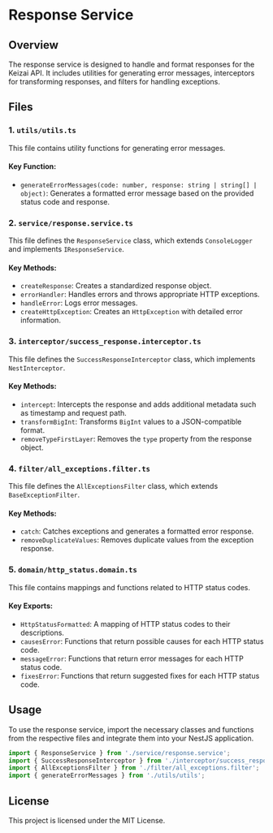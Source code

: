 # Response Service

## Overview

The response service is designed to handle and format responses for the Keizai API. It includes utilities for generating error messages, interceptors for transforming responses, and filters for handling exceptions.

## Files

### 1. `utils/utils.ts`

This file contains utility functions for generating error messages.

#### Key Function:
- `generateErrorMessages(code: number, response: string | string[] | object)`: Generates a formatted error message based on the provided status code and response.

### 2. `service/response.service.ts`

This file defines the `ResponseService` class, which extends `ConsoleLogger` and implements `IResponseService`.

#### Key Methods:
- `createResponse`: Creates a standardized response object.
- `errorHandler`: Handles errors and throws appropriate HTTP exceptions.
- `handleError`: Logs error messages.
- `createHttpException`: Creates an `HttpException` with detailed error information.

### 3. `interceptor/success_response.interceptor.ts`

This file defines the `SuccessResponseInterceptor` class, which implements `NestInterceptor`.

#### Key Methods:
- `intercept`: Intercepts the response and adds additional metadata such as timestamp and request path.
- `transformBigInt`: Transforms `BigInt` values to a JSON-compatible format.
- `removeTypeFirstLayer`: Removes the `type` property from the response object.

### 4. `filter/all_exceptions.filter.ts`

This file defines the `AllExceptionsFilter` class, which extends `BaseExceptionFilter`.

#### Key Methods:
- `catch`: Catches exceptions and generates a formatted error response.
- `removeDuplicateValues`: Removes duplicate values from the exception response.

### 5. `domain/http_status.domain.ts`

This file contains mappings and functions related to HTTP status codes.

#### Key Exports:
- `HttpStatusFormatted`: A mapping of HTTP status codes to their descriptions.
- `causesError`: Functions that return possible causes for each HTTP status code.
- `messageError`: Functions that return error messages for each HTTP status code.
- `fixesError`: Functions that return suggested fixes for each HTTP status code.

## Usage

To use the response service, import the necessary classes and functions from the respective files and integrate them into your NestJS application.

```typescript
import { ResponseService } from './service/response.service';
import { SuccessResponseInterceptor } from './interceptor/success_response.interceptor';
import { AllExceptionsFilter } from './filter/all_exceptions.filter';
import { generateErrorMessages } from './utils/utils';
```

## License

This project is licensed under the MIT License.
